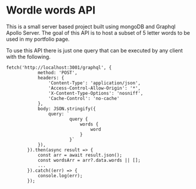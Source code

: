# Wordle words API

This is a small server based project built using mongoDB and Graphql Apollo Server.
The goal of this API is to host a subset of 5 letter words to be used in my portfolio page.

To use this API there is just one query that can be executed by any client with the following.

```
fetch('http://localhost:3001/graphql', {
            method: 'POST',
            headers: {
                'Content-Type': 'application/json',
                'Access-Control-Allow-Origin': '*',
                'X-Content-Type-Options': 'nosniff',
                'Cache-Control': 'no-cache'
            },
            body: JSON.stringify({
                query: `
                        query {
                            words {
                                word
                            }
                        }`
            }),
        }).then(async result => {
            const arr = await result.json();
            const wordsArr = arr?.data.words || [];
            ...
        }).catch((err) => {
            console.log(err);
        });
```